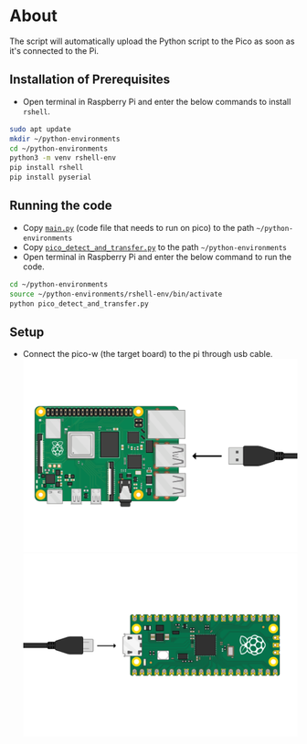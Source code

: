 
# About
The script will automatically upload the Python script to the Pico as soon as it's connected to the Pi.

## Installation of Prerequisites
* Open terminal in Raspberry Pi and enter the below commands to install `rshell`.
``` bash
sudo apt update
mkdir ~/python-environments
cd ~/python-environments
python3 -m venv rshell-env
pip install rshell
pip install pyserial
```

## Running the code
* Copy [`main.py`](./main.py) (code file that needs to run on pico) to the path `~/python-environments`
*  Copy [`pico_detect_and_transfer.py`](./pico_detect_and_transfer.py) to the path `~/python-environments`
* Open terminal in Raspberry Pi and enter the below command to run the code.
``` bash
cd ~/python-environments
source ~/python-environments/rshell-env/bin/activate
python pico_detect_and_transfer.py
```

## Setup
* Connect the pico-w (the target board) to the pi through usb cable.
![pi](img/pi.png)
![pico](img/pico.png)